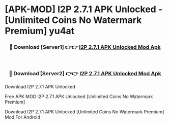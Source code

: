 # [APK-MOD] I2P 2.7.1 APK Unlocked - [Unlimited Coins No Watermark Premium] yu4at



<div align="center">
<h3>🔴 Download [Server1] 👉👉 <a href="https://momento.my/?title=I2P_2.7.1_APK_Unlocked">I2P 2.7.1 APK Unlocked Mod Apk</a></h3><br>

<h3>🔴 Download [Server2] 👉👉 <a href="https://momento.my/?title=I2P_2.7.1_APK_Unlocked">I2P 2.7.1 APK Unlocked Mod Apk</a></h3>
</div>



Download I2P 2.7.1 APK Unlocked 

Free APK MOD I2P 2.7.1 APK Unlocked [Unlimited Coins No Watermark Premium]

Download I2P 2.7.1 APK Unlocked [Unlimited Coins No Watermark Premium] Mod For Android
